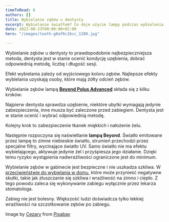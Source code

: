 ```yaml
---
timeToRead: 0
authors: []
title: Wybielanie zębów u dentysty
excerpt: Wybielanie światłem? Co daje użycie lampy podczas wybielania
date: 2022-08-23T00:00:00+02:00
hero: "/images/tooth-g0af6c1bcc_1280.jpg"

---
```

Wybielanie zębów u dentysty to prawdopodobnie najbezpieczniejsza metoda, dentysta jest w stanie ocenić kondycję uzębienia, dobrać odpowiednią metodę, liczbę i długość sesji.

Efekt wybielania zależy od wyjściowego koloru zębów. Najlepsze efekty wybielania uzyskają osoby, które mają żółty odcień zębów.

Wybielanie zębów lampą [**Beyond Polus Advanced**](https://wybiel.pl/krakow-wybielanie-zebow-beyond/ "wybielanie beyond") składa się z kilku kroków:

Najpierw dentysta sprawdza uzębienie, niektóre ubytki wymagają jedynie zabezpieczenia, inne musza być zaleczone przed zabiegiem. Dentysta jest w stanie ocenić i wybrać odpowiednią metodę.

Kolejny krok to zabezpieczenie tkanek miękkich i nałożenie żelu.

Następnie rozpoczyna się naświetlanie **lampą Beyond**. Światło emitowane przez lampę to zimne niebieskie światło, strumień przechodzi przez specjalne filtry, wycinające światło UV. Samo światło nie ma efektu wybielającego, aktywuje jedynie żel i przyśpiesza jego działanie. Dzięki temu ryzyko wystąpienia nadwrażliwości ograniczone jest do minimum.

Wybielanie zębów w gabinecie jest bezpieczne i nie uszkadza szkliwa. W [przeciwieństwie do wybielania w domu](https://biale-zeby-wroclaw.pl/post/domowe-sposoby-wybielania-zebow/ "domowe sposoby wybielania zębów"), które może przynieść negatywne skutki, takie jak złuszczanie się szkliwa i wrażliwość na zimno i ciepło. Z tego powodu zaleca się wykonywanie zabiegu wyłącznie przez lekarza stomatologa.

Zabieg nie jest bolesny. Większość ludzi doświadcza tylko lekkiej wrażliwości na szczotkowanie zębów po zabiegu.

Image by [Cezary](https://pixabay.com/users/lionfive-6666742/?utm_source=link-attribution&utm_medium=referral&utm_campaign=image&utm_content=2874551) from [Pixabay](https://pixabay.com//?utm_source=link-attribution&utm_medium=referral&utm_campaign=image&utm_content=2874551)